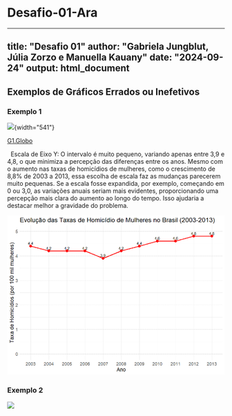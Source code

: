 # Desafio-01-Ara

---
title: "Desafio 01"
author: "Gabriela Jungblut, Júlia Zorzo e Manuella Kauany"
date: "2024-09-24"
output: html_document
---

## Exemplos de Gráficos Errados ou Inefetivos

### Exemplo 1

![](https://s2.glbimg.com/0GgPNg_c3HCj150DMgHMT9E23Xs=/s.glbimg.com/jo/g1/f/original/2015/11/09/homicidios-de-mulheres.jpg){width="541"}

[G1.Globo](https://g1.globo.com/politica/noticia/2015/11/503-dos-homicidios-de-mulheres-no-brasil-sao-cometidos-por-familiares.html)

 
Escala de Eixo Y: O intervalo é muito pequeno, variando apenas entre 3,9 e 4,8, o que minimiza a percepção das diferenças entre os anos. Mesmo com o aumento nas taxas de homicídios de mulheres, como o crescimento de 8,8% de 2003 a 2013, essa escolha de escala faz as mudanças parecerem muito pequenas. Se a escala fosse expandida, por exemplo, começando em 0 ou 3,0, as variações anuais seriam mais evidentes, proporcionando uma percepção mais clara do aumento ao longo do tempo. Isso ajudaria a destacar melhor a gravidade do problema.

![](images/fc5afe31-f2ee-4ff8-917c-6483eb6fc131.png)

### Exemplo 2

![](https://cdn.howmuch.net/content/images/1600/voronoi-bitcoin_2-7b4d.png)



